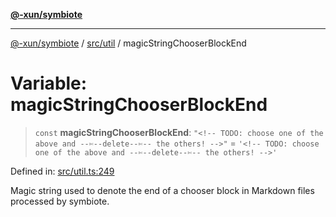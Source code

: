 [**@-xun/symbiote**](../../../README.md)

***

[@-xun/symbiote](../../../README.md) / [src/util](../README.md) / magicStringChooserBlockEnd

# Variable: magicStringChooserBlockEnd

> `const` **magicStringChooserBlockEnd**: `"<!-- TODO: choose one of the above and --✄--delete--✄-- the others! -->"` = `'<!-- TODO: choose one of the above and --✄--delete--✄-- the others! -->'`

Defined in: [src/util.ts:249](https://github.com/Xunnamius/symbiote/blob/f7f4f11c068a86260d039b5e973f62c23a3c8079/src/util.ts#L249)

Magic string used to denote the end of a chooser block in Markdown
files processed by symbiote.
